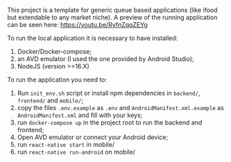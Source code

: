 This project is a template for generic queue based applications (like ifood but extendable to any market niche). A preview of the running application can be seen here: https://youtu.be/RyfnZqqZEYg

To run the local application it is necessary to have installed:
1. Docker/Docker-compose;
2. an AVD emulator (I used the one provided by Android Studio);
3. NodeJS (version >=16.X)

To run the application you need to:
1. Run ```init_env.sh``` script or install npm dependencies in ```backend/```, ```frontend/``` and ```mobile/```;
2. copy the files ```.env.example``` as ```.env``` and ```AndroidManifest.xml.example``` as ```AndroidManifest.xml``` and fill with your keys;
3. run ```docker-compose up``` in the project root to run the backend and frontend;
4. Open AVD emulator or connect your Android device;
5. run ```react-native start``` in mobile/
6. run ```react-native run-android``` on mobile/
